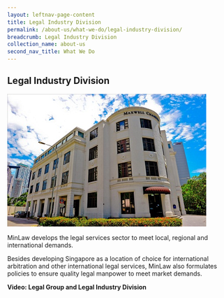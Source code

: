 ```yaml
---
layout: leftnav-page-content
title: Legal Industry Division
permalink: /about-us/what-we-do/legal-industry-division/
breadcrumb: Legal Industry Division
collection_name: about-us
second_nav_title: What We Do
---
```


<style>
  .image {width: 600px;}
  .image img {max-width: 100%;}
</style>

Legal Industry Division
---

<div class="image"><img src="/images/Maxwell-Chambers.jpg/"></div>

MinLaw develops the legal services sector to meet local, regional and international demands.

Besides developing Singapore as a location of choice for international arbitration and other international legal services, MinLaw also formulates policies to ensure quality legal manpower to meet market demands.

**Video: Legal Group and Legal Industry Division**
